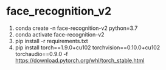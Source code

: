# face_recognition_v2
1. conda create -n face-recognition-v2 python=3.7
2. conda activate face-recognition-v2
3. pip install -r requirements.txt
4. pip install torch==1.9.0+cu102 torchvision==0.10.0+cu102 torchaudio==0.9.0 -f https://download.pytorch.org/whl/torch_stable.html
